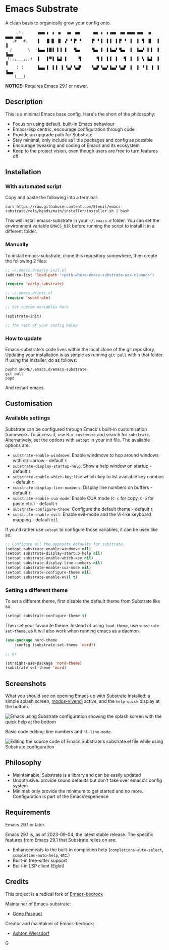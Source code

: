 # Emacs Substrate

A clean basis to organically grow your config onto.

```
	 .⌒.      ▗▄▄▖▗  ▖ ▗▖  ▗▄  ▄▄      ▄▄ ▗  ▖▗▄▄  ▄▄ ▄▄▄▖▗▄▄  ▗▖ ▄▄▄▖▗▄▄▖
   .#   #.    ▐   ▐▌▐▌ ▐▌ ▗▘ ▘▐▘ ▘    ▐▘ ▘▐  ▌▐  ▌▐▘ ▘ ▐  ▐ ▝▌ ▐▌  ▐  ▐
  /       \   ▐▄▄▖▐▐▌▌ ▌▐ ▐   ▝▙▄     ▝▙▄ ▐  ▌▐▄▄▘▝▙▄  ▐  ▐▄▄▘ ▌▐  ▐  ▐▄▄▖
 (,,,___,,,)  ▐   ▐▝▘▌ ▙▟ ▐     ▝▌      ▝▌▐  ▌▐  ▌  ▝▌ ▐  ▐ ▝▖ ▙▟  ▐  ▐
	 ) (      ▐▄▄▖▐  ▌▐  ▌ ▚▄▘▝▄▟▘    ▝▄▟▘▝▄▄▘▐▄▄▘▝▄▟▘ ▐  ▐  ▘▐  ▌ ▐  ▐▄▄▖
	(___)
```

**NOTICE:** Requires Emacs 29.1 or newer.

## Description

This is a minimal Emacs base config. Here's the short of the philosophy:

 - Focus on using default, built-in Emacs behaviour
 - Emacs-lisp centric, encourage configuration through code
 - Provide an upgrade path for Substrate
 - Stay minimal, only include as little packages and config as possible
 - Encourage tweaking and coding of Emacs and its ecosystem
 - Keep to the project vision, even though users are free to turn features off

## Installation

### With automated script

Copy and paste the following into a terminal:

```
curl https://raw.githubusercontent.com/Etenil/emacs-substrate/refs/heads/main/installer/installer.sh | bash
```

This will install emacs-substrate in your `~/.emacs.d` folder. You can set the environment variable `EMACS_DIR` before running the script to install it in a different folder.

### Manually

To install emacs-substrate, clone this repository somewhere, then create the following 2 files:

```lisp
;; ~/.emacs.d/early-init.el
(add-to-list 'load-path "<path-where-emacs-substrate-was-cloned>")

(require 'early-substrate)
```

```lisp
;; ~/.emacs.d/init.el
(require 'substrate)

;; Set custom variables here

(substrate-init)

;; The rest of your config below
```

### How to update

Emacs-substrate's code lives within the local clone of the git repository. Updating your installation is as simple as running `git pull` within that folder. If using the installer, do as follows:

```
pushd $HOME/.emacs.d/emacs-substrate
git pull
popd
```

And restart emacs.

## Customisation

### Available settings

Substrate can be configured through Emacs's built-in customisation framework. To access it, use `M-x customize` and search for `substrate`. Alternatively, set the options with `setopt` in your init file. The available options are:

- `substrate-enable-windmove`: Enable windmove to hop around windows with ctrl+arrow - default `t`
- `substrate-display-startup-help`: Show a help window on startup - default `t`
- `substrate-enable-which-key`: Use which-key to list available key combos - default `t`
- `substrate-display-line-numbers`: Display line numbers on buffers - default `t`
- `substrate-enable-cua-mode`: Enable CUA mode (`C-c` for copy, `C-p` for paste etc.) - default `t`
- `substrate-configure-theme`: Configure the default theme - default `t`
- `substrate-enable-evil`: Enable evil-mode and the Vi-like keyboard mapping - default `nil`

If you'd rather use `setopt` to configure those variables, it can be used like so:

```lisp
;; Configure all the opposite defaults for substrate
(setopt substrate-enable-windmove nil)
(setopt substrate-display-startup-help nil)
(setopt substrate-enable-which-key nil)
(setopt substrate-display-line-numbers nil)
(setopt substrate-enable-cua-mode nil)
(setopt substrate-configure-theme nil)
(setopt substrate-enable-evil t)
```

### Setting a different theme

To set a different theme, first disable the default theme from Substrate like so:

```lisp
(setopt substrate-configure-theme t)
```

Then set your favourite theme. Instead of using `load-theme`, use `substrate-set-theme`, as it will also work when running emacs as a daemon.

```lisp
(use-package nord-theme
	:config (substrate-set-theme 'nord))

;; Or

(straight-use-package 'nord-theme)
(substrate-set-theme 'nord)
```

## Screenshots

What you should see on opening Emacs up with Substrate installed: a simple splash screen, [modus-vivendi](https://protesilaos.com/emacs/modus-themes) active, and the `help-quick` display at the bottom.

![Emacs using Substrate configuration showing the splash screen with the quick help at the bottom](screenshots/substrate-home-screen.png)

Basic code editing: line numbers and `hl-line-mode`.

![Editing the source code of Emacs Substrate's substrate.el file while using Substrate configuration](screenshots/substrate-editing.png)

## Philosophy

- Maintainable: Substrate is a library and can be easily updated
- Unobtrusive: provide sound defaults but don't take over emacs's config system
- Minimal: only provide the minimum to get started and no more. Configuration is part of the Emacs'experience

## Requirements

Emacs 29.1 or later.

Emacs 29.1 is, as of 2023-09-04, the latest stable release. The specific features from Emacs 29.1 that Substrate relies on are:

 - Enhancements to the built-in completion help (`completions-auto-select`, `completion-auto-help`, etc.)
 - Built-in tree-sitter support
 - Built-in LSP client (Eglot)

## Credits

This project is a radical fork of [Emacs-bedrock](https://codeberg.org/ashton314/emacs-bedrock)

Maintainer of Emacs-substrate:

- [Gene Pasquet](https://github.com/Etenil)

Creator and maintainer of Emacs-bedrock:

 - [Ashton Wiersdorf](https://lambdaland.org)

G
